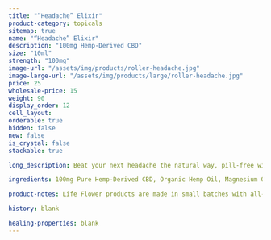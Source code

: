 ```yaml
---
title: "“Headache” Elixir"
product-category: topicals
sitemap: true
name: "“Headache” Elixir"
description: "100mg Hemp-Derived CBD"
size: "10ml"
strength: "100mg"
image-url: "/assets/img/products/roller-headache.jpg"
image-large-url: "/assets/img/products/large/roller-headache.jpg"
price: 25
wholesale-price: 15
weight: 90
display_order: 12
cell_layout:
orderable: true
hidden: false
new: false
is_crystal: false
stackable: true

long_description: Beat your next headache the natural way, pill-free with a blend of nature's many solutions. Infused Sweet Almond oil is paired with healing essential oils that have been proven over and over to kick headaches and migraines- Infused with corresponding organic herbs to provide extra minerals, nutrients and healing benefits. Includes a cleansed and charged quartz crystal chip to amplify it all.

ingredients: 100mg Pure Hemp-Derived CBD, Organic Hemp Oil, Magnesium Oil, Blend of Therapeutic-grade Essential Oils, Organic Herbs, Sunflower Lecithin, Vitamin E, Cleansed & Charged Crystal.

product-notes: Life Flower products are made in small batches with all-natural and boutique ingredients. Orders are processed and shipped in 7-10 days.

history: blank

healing-properties: blank
---
```

